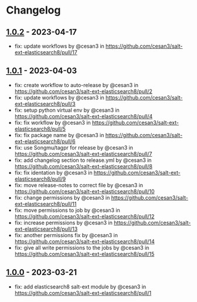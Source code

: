 # Changelog

## [1.0.2](https://github.com/cesan3/salt-ext-elasticsearch8/compare/1.0.1...1.0.2) - 2023-04-17
- fix: update workflows by @cesan3 in https://github.com/cesan3/salt-ext-elasticsearch8/pull/17

## [1.0.1](https://github.com/cesan3/salt-ext-elasticsearch8/compare/1.0.0...1.0.1) - 2023-04-03
- fix: create workflow to auto-release by @cesan3 in https://github.com/cesan3/salt-ext-elasticsearch8/pull/2
- fix: update workflows by @cesan3 in https://github.com/cesan3/salt-ext-elasticsearch8/pull/3
- fix: setup python virtual env by @cesan3 in https://github.com/cesan3/salt-ext-elasticsearch8/pull/4
- fix: fix workflow by @cesan3 in https://github.com/cesan3/salt-ext-elasticsearch8/pull/5
- fix: fix package name by @cesan3 in https://github.com/cesan3/salt-ext-elasticsearch8/pull/6
- fix: use Songmu/tagpr for release by @cesan3 in https://github.com/cesan3/salt-ext-elasticsearch8/pull/7
- fix: add changelog section to release.yml by @cesan3 in https://github.com/cesan3/salt-ext-elasticsearch8/pull/8
- fix: fix identation by @cesan3 in https://github.com/cesan3/salt-ext-elasticsearch8/pull/9
- fix: move release-notes to correct file by @cesan3 in https://github.com/cesan3/salt-ext-elasticsearch8/pull/10
- fix: change permissions by @cesan3 in https://github.com/cesan3/salt-ext-elasticsearch8/pull/11
- fix: move permissions to job by @cesan3 in https://github.com/cesan3/salt-ext-elasticsearch8/pull/12
- fix: increase permissions by @cesan3 in https://github.com/cesan3/salt-ext-elasticsearch8/pull/13
- fix: another permissions fix by @cesan3 in https://github.com/cesan3/salt-ext-elasticsearch8/pull/14
- fix: give all write permissions to the jobs by @cesan3 in https://github.com/cesan3/salt-ext-elasticsearch8/pull/15

## [1.0.0](https://github.com/cesan3/salt-ext-elasticsearch8/commits/1.0.0) - 2023-03-21
- fix: add elasticsearch8 salt-ext module by @cesan3 in https://github.com/cesan3/salt-ext-elasticsearch8/pull/1
